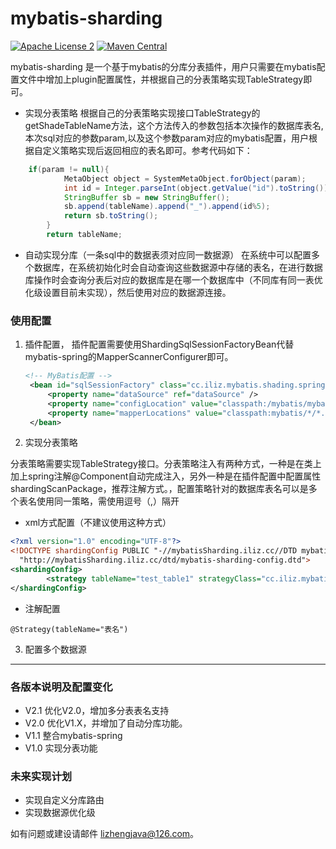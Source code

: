 # mybatis-sharding

[![Apache License 2](https://img.shields.io/badge/license-ASF2-blue.svg)](https://www.apache.org/licenses/LICENSE-2.0.txt)
[![Maven Central](https://maven-badges.herokuapp.com/maven-central/cc.iliz.mybatis.shading/mybatis-sharding/badge.svg)](https://maven-badges.herokuapp.com/maven-central/cc.iliz.mybatis.shading/mybatis-sharding)


mybatis-sharding 是一个基于mybatis的分库分表插件，用户只需要在mybatis配置文件中增加上plugin配置属性，并根据自己的分表策略实现TableStrategy即可。

- 实现分表策略
根据自己的分表策略实现接口TableStrategy的getShadeTableName方法，这个方法传入的参数包括本次操作的数据库表名,本次sql对应的参数param,以及这个参数param对应的mybatis配置，用户根据自定义策略实现后返回相应的表名即可。参考代码如下：
```java
	if(param != null){
			MetaObject object = SystemMetaObject.forObject(param);
			int id = Integer.parseInt(object.getValue("id").toString());
			StringBuffer sb = new StringBuffer();
			sb.append(tableName).append("_").append(id%5);
			return sb.toString();
		}
		return tableName;
```

- 自动实现分库（一条sql中的数据表须对应同一数据源）
在系统中可以配置多个数据库，在系统初始化时会自动查询这些数据源中存储的表名，在进行数据库操作时会查询分表后对应的数据库是在哪一个数据库中（不同库有同一表优化级设置目前未实现），然后使用对应的数据源连接。

### 使用配置

1. 插件配置，
插件配置需要使用ShardingSqlSessionFactoryBean代替mybatis-spring的MapperScannerConfigurer即可。
   ```xml
   <!-- MyBatis配置 -->
    <bean id="sqlSessionFactory" class="cc.iliz.mybatis.shading.spring.ShardingSqlSessionFactoryBean">
        <property name="dataSource" ref="dataSource" />
        <property name="configLocation" value="classpath:/mybatis/mybatis-config.xml" />
        <property name="mapperLocations" value="classpath:mybatis/*/*.xml" />
    </bean>
   ```

2. 实现分表策略

分表策略需要实现TableStrategy接口。分表策略注入有两种方式，一种是在类上加上spring注解@Component自动完成注入，另外一种是在插件配置中配置属性shardingScanPackage，推荐注解方式。，配置策略针对的数据库表名可以是多个表名使用同一策略，需使用逗号（,）隔开
- xml方式配置（不建议使用这种方式）
```xml
<?xml version="1.0" encoding="UTF-8"?>
<!DOCTYPE shardingConfig PUBLIC "-//mybatisSharding.iliz.cc//DTD mybatisSharding 1.0//EN"
  "http://mybatisSharding.iliz.cc/dtd/mybatis-sharding-config.dtd">
<shardingConfig>
        <strategy tableName="test_table1" strategyClass="cc.iliz.mybatis.shading.strategy.TestTable1TableStrategy"/>
</shardingConfig>
```
- 注解配置
```
@Strategy(tableName="表名")
```

3. 配置多个数据源


---

### 各版本说明及配置变化

- V2.1 优化V2.0，增加多分表表名支持
- V2.0 优化V1.X，并增加了自动分库功能。
- V1.1 整合mybatis-spring
- V1.0 实现分表功能

### 未来实现计划

- 实现自定义分库路由
- 实现数据源优化级

如有问题或建设请邮件 lizhengjava@126.com。
